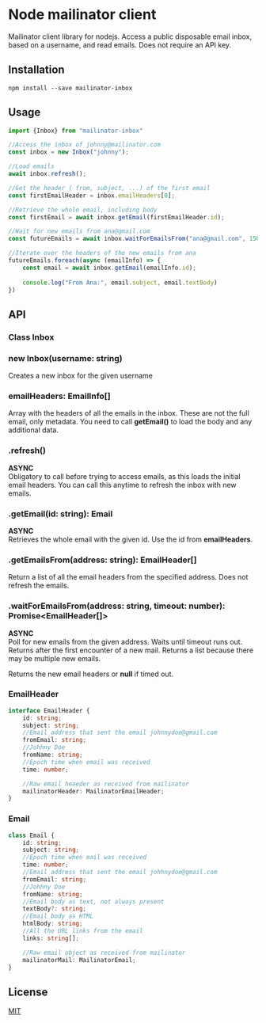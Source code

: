 # Node mailinator client

Mailinator client library for nodejs. Access a public disposable
email inbox, based on a username, and read emails. Does not require
an API key.

## Installation

```shell script
npm install --save mailinator-inbox
```

## Usage

```typescript
import {Inbox} from "mailinator-inbox"

//Access the inbox of johnny@mailinator.com
const inbox = new Inbox("johnny");

//Load emails
await inbox.refresh();

//Get the header ( from, subject, ...) of the first email
const firstEmailHeader = inbox.emailHeaders[0];

//Retrieve the whole email, including body
const firstEmail = await inbox.getEmail(firstEmailHeader.id);

//Wait for new emails from ana@gmail.com
const futureEmails = await inbox.waitForEmailsFrom("ana@gmail.com", 15000);

//Iterate over the headers of the new emails from ana
futureEmails.foreach(async (emailInfo) => {
	const email = await inbox.getEmail(emailInfo.id);
	
	console.log("From Ana:", email.subject, email.textBody)
})
```

## API

### **Class Inbox**

### new Inbox(username: string)

Creates a new inbox for the given username

### emailHeaders: EmailInfo[]

Array with the headers of all the emails in the inbox. These are
not the full email, only metadata. You need to call **getEmail()**
to load the body and any additional data.

### .refresh()

**ASYNC**  
Obligatory to call before trying to access emails, as this
loads the initial email headers. You can call this anytime
to refresh the inbox with new emails.

### .getEmail(id: string): Email

**ASYNC**  
Retrieves the whole email with the given id. Use the id from
**emailHeaders**.

### .getEmailsFrom(address: string): EmailHeader[]

Return a list of all the email headers from the specified address.
Does not refresh the emails.

### .waitForEmailsFrom(address: string, timeout: number): Promise<EmailHeader[]>

**ASYNC**  
Poll for new emails from the given address. Waits until timeout runs out.
Returns after the first encounter of a new mail.
Returns a list because there may be multiple new emails.

Returns the new email headers or **null** if timed out.

### **EmailHeader**

```typescript
interface EmailHeader {
	id: string;
	subject: string;
	//Email address that sent the email johnnydoe@gmail.com
	fromEmail: string;
	//Johhny Doe
	fromName: string;
	//Epoch time when email was received
	time: number;

	//Raw email heaeder as received from mailinator
	mailinatorHeader: MailinatorEmailHeader;
}
```


### **Email**

```typescript
class Email {
	id: string;
	subject: string;
	//Epoch time when mail was received
	time: number;
	//Email address that sent the email johhnydoe@gmail.com
	fromEmail: string;
	//Johhny Doe
	fromName: string;
	//Email body as text, not always present
	textBody?: string;
	//Email body as HTML
	htmlBody: string;
	//All the URL links from the email
	links: string[];

	//Raw email object as received from mailinator
	mailinatorMail: MailinatorEmail;
}
```

## License

[MIT](LICENSE)